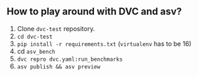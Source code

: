 ## How to play around with DVC and asv?

1. Clone `dvc-test` repository.
2. `cd dvc-test`
3. `pip install -r requirements.txt`  (`virtualenv` has to be 16)
4. cd `asv_bench`
5. `dvc repro dvc.yaml:run_benchmarks`
6. `asv publish && asv preview`
